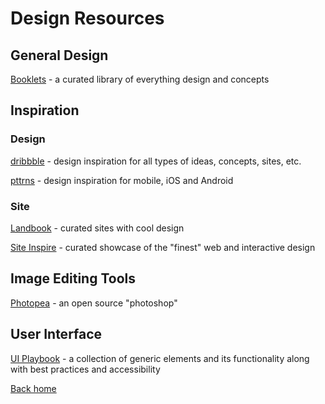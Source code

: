 # Design Resources

## General Design

[Booklets](https://www.booklets.io/) - a curated library of everything design and concepts

## Inspiration

### Design

[dribbble](https://dribbble.com/) - design inspiration for all types of ideas, concepts, sites, etc.

[pttrns](https://pttrns.com/) - design inspiration for mobile, iOS and Android

### Site

[Landbook](https://land-book.com/) - curated sites with cool design

[Site Inspire](https://www.siteinspire.com/) - curated showcase of the "finest" web and interactive design

## Image Editing Tools

[Photopea](https://www.photopea.com/) - an open source "photoshop"

## User Interface

[UI Playbook](https://uiplaybook.dev/) - a collection of generic elements and its functionality along with best practices and accessibility

[Back home](../README.md)
